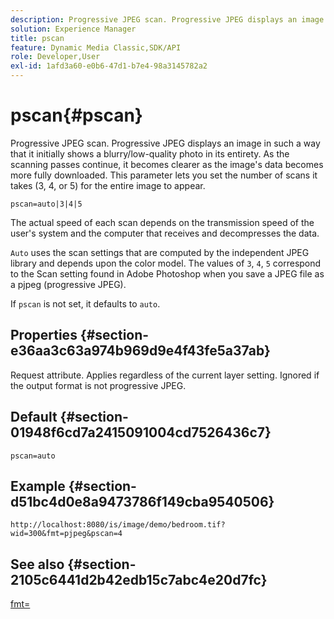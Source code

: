 ```yaml
---
description: Progressive JPEG scan. Progressive JPEG displays an image in such a way that it initially shows a blurry/low-quality photo in its entirety. As the scanning passes continue, it becomes clearer as the image's data becomes more fully downloaded. This parameter lets you set the number of scans it takes (3, 4, or 5) for the entire image to appear.
solution: Experience Manager
title: pscan
feature: Dynamic Media Classic,SDK/API
role: Developer,User
exl-id: 1afd3a60-e0b6-47d1-b7e4-98a3145782a2
---
```

# pscan{#pscan}

Progressive JPEG scan. Progressive JPEG displays an image in such a way that it initially shows a blurry/low-quality photo in its entirety. As the scanning passes continue, it becomes clearer as the image's data becomes more fully downloaded. This parameter lets you set the number of scans it takes (3, 4, or 5) for the entire image to appear.

 `pscan=auto|3|4|5`

The actual speed of each scan depends on the transmission speed of the user's system and the computer that receives and decompresses the data.

`Auto` uses the scan settings that are computed by the independent JPEG library and depends upon the color model. The values of `3`, `4`, `5` correspond to the Scan setting found in Adobe Photoshop when you save a JPEG file as a pjpeg (progressive JPEG).

If `pscan` is not set, it defaults to `auto`.

## Properties {#section-e36aa3c63a974b969d9e4f43fe5a37ab}

Request attribute. Applies regardless of the current layer setting. Ignored if the output format is not progressive JPEG.

## Default {#section-01948f6cd7a2415091004cd7526436c7}

`pscan=auto`

## Example {#section-d51bc4d0e8a9473786f149cba9540506}

`http://localhost:8080/is/image/demo/bedroom.tif?wid=300&fmt=pjpeg&pscan=4`

## See also {#section-2105c6441d2b42edb15c7abc4e20d7fc}

[fmt=](../../../../../is-api/http-ref/image-serving-api-ref/c-http-protocol-reference/c-command-reference/r-is-http-fmt.md#reference-cdf10043423b45ba9fe15157fb3ae37a)
